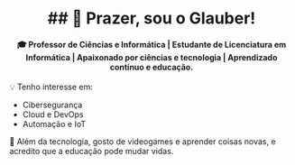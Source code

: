 <h1 align="center" >## 👋 Prazer, sou o Glauber! </h1>

<h4 align="center">🎓 Professor de Ciências e Informática | Estudante de Licenciatura em Informática | Apaixonado por ciências e tecnologia | Aprendizado contínuo e educação.</h4>

💡 Tenho interesse em:
- Cibersegurança
- Cloud e DevOps
- Automação e IoT


🧩 Além da tecnologia, gosto de videogames e aprender coisas novas, e acredito que a educação pode mudar vidas.



<!--
**glaubercarvalho/glaubercarvalho** is a ✨ _special_ ✨ repository because its `README.md` (this file) appears on your GitHub profile.

Here are some ideas to get you started:

- 🔭 I’m currently working on ...
- 🌱 I’m currently learning ...
- 👯 I’m looking to collaborate on ...
- 🤔 I’m looking for help with ...
- 💬 Ask me about ...
- 📫 How to reach me: ...
- 😄 Pronouns: ...
- ⚡ Fun fact: ...
-->
